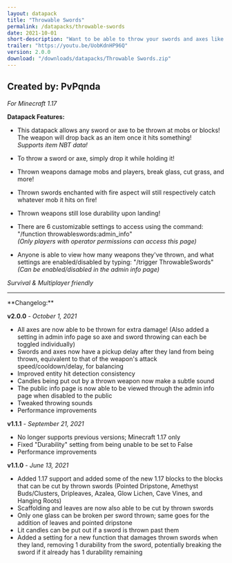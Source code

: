 ```yaml
---
layout: datapack
title: "Throwable Swords"
permalink: /datapacks/throwable-swords
date: 2021-10-01
short-description: "Want to be able to throw your swords and axes like tridents? Now you can."
trailer: "https://youtu.be/UobKdnHP96Q"
version: 2.0.0
download: "/downloads/datapacks/Throwable Swords.zip"
---
```

Created by: PvPqnda
-
*For Minecraft 1.17*

**Datapack Features:**

- This datapack allows any sword or axe to be thrown at mobs or blocks! The weapon will drop back as an item once it hits something!<br>
*Supports item NBT data!*

- To throw a sword or axe, simply drop it while holding it!

- Thrown weapons damage mobs and players, break glass, cut grass, and more!

- Thrown swords enchanted with fire aspect will still respectively catch whatever mob it hits on fire!

- Thrown weapons still lose durability upon landing!

- There are 6 customizable settings to access using the command:<br>
"/function throwableswords:admin_info"<br>
*(Only players with operator permissions can access this page)*

- Anyone is able to view how many weapons they've thrown, and what settings are enabled/disabled by typing: "/trigger ThrowableSwords"<br>
*(Can be enabled/disabled in the admin info page)*

*Survival & Multiplayer friendly*
<hr>
**Changelog:**

**v2.0.0** - *October 1, 2021*

- All axes are now able to be thrown for extra damage! (Also added a setting in admin info page so axe and sword throwing can each be toggled individually)
- Swords and axes now have a pickup delay after they land from being thrown, equivalent to that of the weapon's attack speed/cooldown/delay, for balancing
- Improved entity hit detection consistency
- Candles being put out by a thrown weapon now make a subtle sound
- The public info page is now able to be viewed through the admin info page when disabled to the public
- Tweaked throwing sounds
- Performance improvements

**v1.1.1** - *September 21, 2021*

- No longer supports previous versions; Minecraft 1.17 only
- Fixed "Durability" setting from being unable to be set to False
- Performance improvements

**v1.1.0** - *June 13, 2021*

- Added 1.17 support and added some of the new 1.17 blocks to the blocks that can be cut by thrown swords (Pointed Dripstone, Amethyst Buds/Clusters, Dripleaves, Azalea, Glow Lichen, Cave Vines, and Hanging Roots)
- Scaffolding and leaves are now also able to be cut by thrown swords
- Only one glass can be broken per sword thrown; same goes for the addition of leaves and pointed dripstone
- Lit candles can be put out if a sword is thrown past them
- Added a setting for a new function that damages thrown swords when they land, removing 1 durability from the sword, potentially breaking the sword if it already has 1 durability remaining